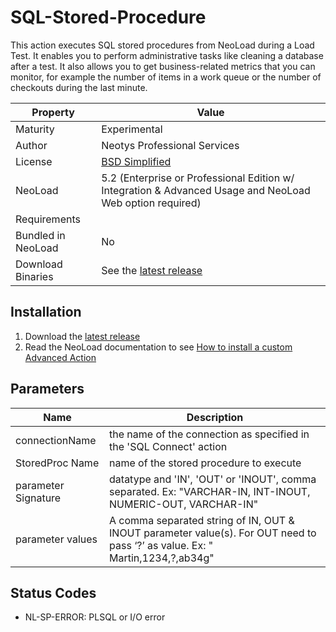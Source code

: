 # SQL-Stored-Procedure

This action executes SQL stored procedures from NeoLoad during a Load Test. It enables you to perform administrative tasks like cleaning a database after a test. It also allows you to get business-related metrics that you can monitor, for example the number of items in a work queue or the number of checkouts during the last minute.

| Property           | Value             |
| ----------------   | ----------------   |
| Maturity           | Experimental |
| Author             | Neotys Professional Services |
| License            | [BSD Simplified](https://www.neotys.com/documents/legal/bsd-neotys.txt) |
| NeoLoad            | 5.2 (Enterprise or Professional Edition w/ Integration & Advanced Usage and NeoLoad Web option required)|
| Requirements       |    |
| Bundled in NeoLoad | No |
| Download Binaries  | See the [latest release](https://github.com/Neotys-Labs/SQL-Stored-Procedure/releases/latest)


## Installation

1. Download the [latest release](https://github.com/Neotys-Labs/SQL-Stored-Procedure/releases/latest)
1. Read the NeoLoad documentation to see [How to install a custom Advanced Action](https://www.neotys.com/documents/doc/neoload/latest/en/html/#25928.htm)

## Parameters

| Name                     | Description       |
| ---------------          | ----------------- |
| connectionName           | the name of the connection as specified in the 'SQL Connect' action |
| StoredProc Name          | name of the stored procedure to execute |
| parameter Signature      | datatype and 'IN', 'OUT' or 'INOUT', comma separated. Ex: "VARCHAR-IN, INT-INOUT, NUMERIC-OUT, VARCHAR-IN" |
| parameter values         | A comma separated string of IN, OUT & INOUT parameter value(s). For OUT need to pass ‘?’ as value. Ex: " Martin,1234,?,ab34g" |


## Status Codes

* NL-SP-ERROR: PLSQL or I/O error
